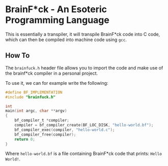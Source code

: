 # BrainF*ck - An Esoteric Programming Language

This is essentially a transpiler, it will transpile BrainF*ck code into C code, which can then
be compiled into machine code using `gcc`.

## How To
The `brainfuck.h` header file allows you to import the code and make use of the brainf*ck compiler
in a personal project.

To use it, we can for example write the following:

```c
#define BF_IMPLEMENTATION
#include "brainfuck.h"

int
main(int argc, char **argv)
{
	bf_compiler_t *compiler;
	compiler = bf_compiler_create(BF_LOC_DISK, "hello-world.bf");
	bf_compiler_exec(compiler, "hello-world.c");
	bf_compiler_free(compiler);
	return 0;
}
```
Where `hello-world.bf` is a file containing BrainF*ck code that prints: ```Hello World!```.
